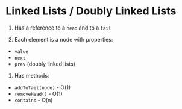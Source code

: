 # Linked Lists / Doubly Linked Lists

1. Has a reference to a `head` and to a `tail`

1. Each element is a node with properties:

  * `value`
  * `next`
  * `prev` (doubly linked lists)

1. Has methods: 

  * `addToTail(node)` - O(1)
  * `removeHead()` - O(1)
  * `contains` - O(n)